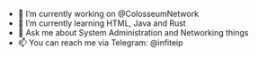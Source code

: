 - 🔭 I’m currently working on @ColosseumNetwork
- 🌱 I’m currently learning HTML, Java and Rust
- 💬 Ask me about System Administration and Networking things
- 📫 You can reach me via Telegram: @infiteip


